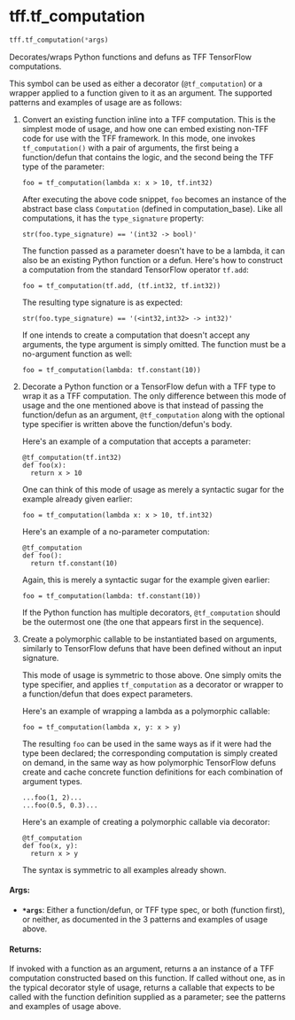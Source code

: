 <div itemscope itemtype="http://developers.google.com/ReferenceObject">
<meta itemprop="name" content="tff.tf_computation" />
<meta itemprop="path" content="Stable" />
</div>

# tff.tf_computation

``` python
tff.tf_computation(*args)
```

Decorates/wraps Python functions and defuns as TFF TensorFlow computations.

This symbol can be used as either a decorator (`@tf_computation`) or a wrapper
applied to a function given to it as an argument. The supported patterns and
examples of usage are as follows:

1. Convert an existing function inline into a TFF computation. This is the
   simplest mode of usage, and how one can embed existing non-TFF code for
   use with the TFF framework. In this mode, one invokes `tf_computation()`
   with a pair of arguments, the first being a function/defun that contains
   the logic, and the second being the TFF type of the parameter:

   ```
   foo = tf_computation(lambda x: x > 10, tf.int32)
   ```

   After executing the above code snippet, `foo` becomes an instance of the
   abstract base class `Computation` (defined in computation_base). Like all
   computations, it has the `type_signature` property:

   ```
   str(foo.type_signature) == '(int32 -> bool)'
   ```

   The function passed as a parameter doesn't have to be a lambda, it can
   also be an existing Python function or a defun. Here's how to construct
   a computation from the standard TensorFlow operator `tf.add`:

   ```
   foo = tf_computation(tf.add, (tf.int32, tf.int32))
   ```

   The resulting type signature is as expected:
   ```
   str(foo.type_signature) == '(<int32,int32> -> int32)'
   ```

   If one intends to create a computation that doesn't accept any arguments,
   the type argument is simply omitted. The function must be a no-argument
   function as well:

   ```
   foo = tf_computation(lambda: tf.constant(10))
   ```

2. Decorate a Python function or a TensorFlow defun with a TFF type to wrap
   it as a TFF computation. The only difference between this mode of usage
   and the one mentioned above is that instead of passing the function/defun
   as an argument, `@tf_computation` along with the optional type specifier
   is written above the function/defun's body.

   Here's an example of a computation that accepts a parameter:

   ```
   @tf_computation(tf.int32)
   def foo(x):
     return x > 10
   ```

   One can think of this mode of usage as merely a syntactic sugar for the
   example already given earlier:

   ```
   foo = tf_computation(lambda x: x > 10, tf.int32)
   ```

   Here's an example of a no-parameter computation:

   ```
   @tf_computation
   def foo():
     return tf.constant(10)
   ```

   Again, this is merely a syntactic sugar for the example given earlier:

   ```
   foo = tf_computation(lambda: tf.constant(10))
   ```

   If the Python function has multiple decorators, `@tf_computation` should
   be the outermost one (the one that appears first in the sequence).

3. Create a polymorphic callable to be instantiated based on arguments,
   similarly to TensorFlow defuns that have been defined without an input
   signature.

   This mode of usage is symmetric to those above. One simply omits the type
   specifier, and applies `tf_computation` as a decorator or wrapper to a
   function/defun that does expect parameters.

   Here's an example of wrapping a lambda as a polymorphic callable:

   ```
   foo = tf_computation(lambda x, y: x > y)
   ```

   The resulting `foo` can be used in the same ways as if it were had the
   type been declared; the corresponding computation is simply created on
   demand, in the same way as how polymorphic TensorFlow defuns create and
   cache concrete function definitions for each combination of argument
   types.

   ```
   ...foo(1, 2)...
   ...foo(0.5, 0.3)...
   ```

   Here's an example of creating a polymorphic callable via decorator:

   ```
   @tf_computation
   def foo(x, y):
     return x > y
   ```

   The syntax is symmetric to all examples already shown.

#### Args:

* <b>`*args`</b>: Either a function/defun, or TFF type spec, or both (function first),
    or neither, as documented in the 3 patterns and examples of usage above.


#### Returns:

If invoked with a function as an argument, returns a an instance of a TFF
computation constructed based on this function. If called without one, as
in the typical decorator style of usage, returns a callable that expects
to be called with the function definition supplied as a parameter; see the
patterns and examples of usage above.